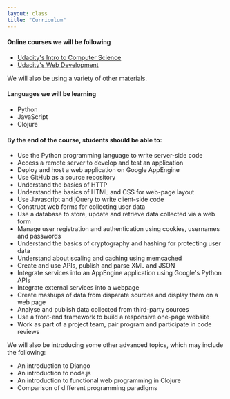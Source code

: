 ```yaml
---
layout: class
title: "Curriculum"
---
```

#### Online courses we will be following

* [Udacity's Intro to Computer Science](https://www.udacity.com/course/cs101)
* [Udacity's Web Development](https://www.udacity.com/course/cs253)

We will also be using a variety of other materials.

#### Languages we will be learning

* Python
* JavaScript
* Clojure

#### By the end of the course, students should be able to:

* Use the Python programming language to write server-side code
* Access a remote server to develop and test an application
* Deploy and host a web application on Google AppEngine
* Use GitHub as a source repository
* Understand the basics of HTTP
* Understand the basics of HTML and CSS for web-page layout
* Use Javascript and jQuery to write client-side code
* Construct web forms for collecting user data
* Use a database to store, update and retrieve data collected via a web form
* Manage user registration and authentication using cookies, usernames and passwords
* Understand the basics of cryptography and hashing for protecting user data
* Understand about scaling and caching using memcached
* Create and use APIs, publish and parse XML and JSON
* Integrate services into an AppEngine application using Google's Python APIs
* Integrate external services into a webpage
* Create mashups of data from disparate sources and display them on a web page
* Analyse and publish data collected from third-party sources
* Use a front-end framework to build a responsive one-page website
* Work as part of a project team, pair program and participate in code reviews

We will also be introducing some other advanced topics, which may include the following:

* An introduction to Django
* An introduction to node.js
* An introduction to functional web programming in Clojure
* Comparison of different programming paradigms

